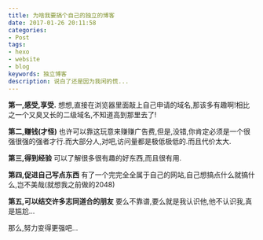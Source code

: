 ```yaml
---
title: 为啥我要搞个自己的独立的博客
date: 2017-01-26 20:11:58
categories:
- Post
tags:
- hexo
- website
- blog
keywords: 独立博客
description: 说白了还是因为我闲的慌...
---
```


**第一,感受,享受.** 想想,直接在浏览器里面敲上自己申请的域名,那该多有趣啊!相比之一个又臭又长的二级域名,不知道高到那里去了!

**第二,赚钱(才怪)** 也许可以靠这玩意来赚赚广告费,但是,没错,你肯定必须是一个很强很强的强者才行.而大部分人,对吧,访问量都是极低极低的.而且代价太大.

**第三,得到经验** 可以了解很多很有趣的好东西,而且很有用.

**第四,促进自己写点东西** 有了一个完完全全属于自己的网站,自己想搞点什么就搞什么,岂不美哉(就想我之前做的2048)

**第五,可以结交许多志同道合的朋友** 要么不靠谱,要么就是我认识他,他不认识我,真是尴尬...

那么,努力变得更强吧...

<!--For Scarlett Chen-->

